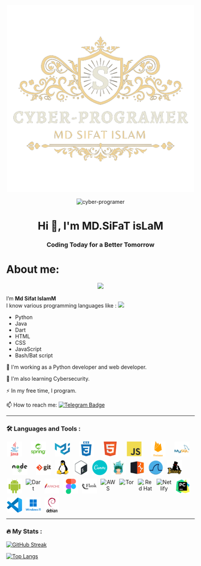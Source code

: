 <p align="center">
  <img src="removebg.banner.png">
</p>
<p align="center"> <img src="https://komarev.com/ghpvc/?username=halal-ashacker&label=Profile%20views&color=0e75b6&style=flat" alt="cyber-programer" width="200" /> </p>

<h1 align="center">
  Hi 👋, I'm MD.SiFaT isLaM
</h1>

<h3 align="center">Coding Today for a Better Tomorrow</h3>

# About me:

<p align="center">
  <img src="https://media.giphy.com/media/v1.Y2lkPTc5MGI3NjExbHZwajBlZG9venphZ2hoMThkcGowbng4eWwwdTRxOWI5M2U5dXl4diZlcD12MV9pbnRlcm5hbF9naWZfYnlfaWQmY3Q9Zw/qQgKLMJvWEZKI2Hfvo/giphy.gif">
</p>

I’m <b>Md Sifat IslamM</b><br>
I know various programming languages like :  <img src="https://media.giphy.com/media/WUlplcMpOCEmTGBtBW/giphy.gif" width="50">

- Python
- Java
- Dart
- HTML
- CSS
- JavaScript
- Bash/Bat script


:telescope: I'm working as a Python developer and web developer.

:seedling: I'm also learning Cybersecurity.

:zap: In my free time, I program.

:mailbox: How to reach me: [![Telegram Badge](https://img.shields.io/badge/-cyber_programer-blue?style=flat&logo=Telegram&logoColor=white)](https://telegram.me/root_lovs)

---

### :hammer_and_wrench: Languages and Tools :

<div align="center" style="display: flex; flex-wrap: wrap; gap: 10px; padding: 2px;">
  <img src="https://github.com/devicons/devicon/blob/master/icons/java/java-original-wordmark.svg" title="Java" alt="Java" width="40" height="40"/>&nbsp;
  <img src="https://github.com/devicons/devicon/blob/master/icons/spring/spring-original-wordmark.svg" title="Spring" alt="Spring" width="40" height="40"/>&nbsp;
  <img src="https://github.com/devicons/devicon/blob/master/icons/materialui/materialui-original.svg" title="Material UI" alt="Material UI" width="40" height="40"/>&nbsp;
  <img src="https://github.com/devicons/devicon/blob/master/icons/css3/css3-plain-wordmark.svg" title="CSS3" alt="CSS" width="40" height="40"/>&nbsp;
  <img src="https://github.com/devicons/devicon/blob/master/icons/html5/html5-original.svg" title="HTML5" alt="HTML" width="40" height="40"/>&nbsp;
  <img src="https://github.com/devicons/devicon/blob/master/icons/javascript/javascript-original.svg" title="JavaScript" alt="JavaScript" width="40" height="40"/>&nbsp;
  <img src="https://github.com/devicons/devicon/blob/master/icons/firebase/firebase-plain-wordmark.svg" title="Firebase" alt="Firebase" width="40" height="40"/>&nbsp;
  <img src="https://github.com/devicons/devicon/blob/master/icons/mysql/mysql-original-wordmark.svg" title="MySQL" alt="MySQL" width="40" height="40"/>&nbsp;
  <img src="https://github.com/devicons/devicon/blob/master/icons/nodejs/nodejs-original-wordmark.svg" title="NodeJS" alt="NodeJS" width="40" height="40"/>&nbsp;
  <img src="https://github.com/devicons/devicon/blob/master/icons/git/git-original-wordmark.svg" title="Git" alt="Git" width="40" height="40"/>
  <img src="https://github.com/devicons/devicon/blob/master/icons/linux/linux-original.svg" title="Linux" alt="linux" width="40" height="40">
  <img src="https://github.com/devicons/devicon/blob/master/icons/bash/bash-original.svg" title="Bash" width="40" hight="40">
  <img src="https://github.com/devicons/devicon/blob/master/icons/canva/canva-original.svg" title="Canva" width="40" hight="40">
  <img src="/img/armitage.jpeg" title='armitage'width="40" hight="40">
  <img src="/img/burp.jpeg" title='burp' width="40" hight="40">
  <img src="/img/wireshark.png" title='wireshark' width="40" hight="40">
  <img src="/img/johnny.png" title='johnny' width="40" hight="40">
  <img src="https://raw.githubusercontent.com/devicons/devicon/master/icons/android/android-original.svg" title="Android" width="40" hight="40">
  <img src="https://img.icons8.com/color/70/dart" title="Dart" width="40" hight="40">
  <img src="https://raw.githubusercontent.com/devicons/devicon/master/icons/apache/apache-original-wordmark.svg" title="Apache" width="40" hight="40">
  <img src="https://raw.githubusercontent.com/devicons/devicon/master/icons/figma/figma-original.svg" title="Figma" width="40" hight="40">
  <img src="https://raw.githubusercontent.com/devicons/devicon/master/icons/flask/flask-original-wordmark.svg" title="Flask" width="40" hight="40">
  <img src="https://img.icons8.com/color/48/000000/amazon-web-services.png" title="AWS" width="40" hight="40">
  <img src="https://img.icons8.com/?size=100&id=LSOtRiURcRCx&format=png&color=000000" title="Tor" width="40" hight="40">
  <img src="https://img.icons8.com/?size=100&id=17847&format=png&color=000000" title="Red Hat" width="40" hight="40">
  <img src="https://img.icons8.com/external-tal-revivo-shadow-tal-revivo/48/000000/external-netlify-a-cloud-computing-company-that-offers-hosting-and-serverless-backend-services-for-static-websites-logo-shadow-tal-revivo.png" title="Netlify" width="40" hight="40">
  <img src="https://raw.githubusercontent.com/devicons/devicon/master/icons/pycharm/pycharm-original.svg" title="Pycharm" width="40" hight="40">
  <img src="https://raw.githubusercontent.com/devicons/devicon/master/icons/vscode/vscode-original.svg" title="Vs Code" width="40" height="40">
  <img src="https://raw.githubusercontent.com/devicons/devicon/master/icons/windows11/windows11-original-wordmark.svg" title="Windows 11" width="40" height="40">
  <img src="https://raw.githubusercontent.com/devicons/devicon/master/icons/debian/debian-original-wordmark.svg" title="Debian" width="40" height="40">
</div>




---

### :fire: My Stats :

[![GitHub Streak](http://github-readme-streak-stats.herokuapp.com?user=cyber-programer&theme=merko&hide_border=true&mode=weekly)](https://cyber-programer.github.io/first_web)

[![Top Langs](https://github-readme-stats.vercel.app/api/top-langs/?username=cyber-programer&layout=compact&theme=vision-friendly-dark)](https://github.com/anuraghazra/github-readme-stats)
